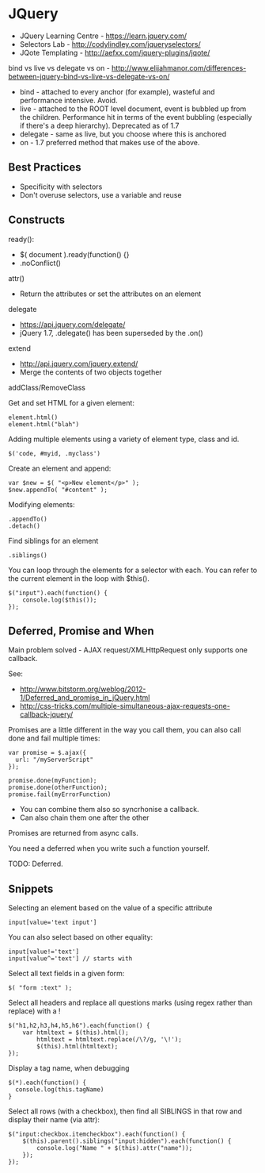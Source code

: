 JQuery
======

* JQuery Learning Centre - https://learn.jquery.com/
* Selectors Lab - http://codylindley.com/jqueryselectors/
* JQote Templating - http://aefxx.com/jquery-plugins/jqote/

bind vs live vs delegate vs on - http://www.elijahmanor.com/differences-between-jquery-bind-vs-live-vs-delegate-vs-on/
* bind - attached to every anchor (for example), wasteful and performance intensive.  Avoid.
* live - attached to the ROOT level document, event is bubbled up from the children.  Performance hit in terms of the event bubbling (especially if there's a deep hierarchy).  Deprecated as of 1.7
* delegate - same as live, but you choose where this is anchored
* on - 1.7 preferred method that makes use of the above.

Best Practices
--------------

* Specificity with selectors
* Don't overuse selectors, use a variable and reuse

Constructs
----------

ready():
* $( document ).ready(function() {}
* .noConflict()

attr()
* Return the attributes or set the attributes on an element

delegate
* https://api.jquery.com/delegate/
* jQuery 1.7, .delegate() has been superseded by the .on()

extend
* http://api.jquery.com/jquery.extend/
* Merge the contents of two objects together

addClass/RemoveClass

Get and set HTML for a given element:

    element.html()
    element.html("blah")
    
Adding multiple elements using a variety of element type, class and id.

    $('code, #myid, .myclass')
    
Create an element and append:

    var $new = $( "<p>New element</p>" );
    $new.appendTo( "#content" );

Modifying elements:

    .appendTo()
    .detach()

Find siblings for an element

    .siblings()

You can loop through the elements for a selector with each.  You can refer to the current element in the loop with $this().

    $("input").each(function() {
        console.log($this());
    });

Deferred, Promise and When
--------------------------

Main problem solved - AJAX request/XMLHttpRequest only supports one callback.

See:
* http://www.bitstorm.org/weblog/2012-1/Deferred_and_promise_in_jQuery.html
* http://css-tricks.com/multiple-simultaneous-ajax-requests-one-callback-jquery/

Promises are a little different in the way you call them, you can also call done and fail multiple times:

    var promise = $.ajax({
      url: "/myServerScript"
    });
     
    promise.done(myFunction);
    promise.done(otherFunction);
    promise.fail(myErrorFunction)
    
* You can combine them also so syncrhonise a callback.  
* Can also chain them one after the other

Promises are returned from async calls.

You need a deferred when you write such a function yourself.

TODO: Deferred.
    
Snippets
--------

Selecting an element based on the value of a specific attribute

    input[value='text input']
    
You can also select based on other equality:

    input[value!='text'] 
    input[value^='text'] // starts with
    
Select all text fields in a given form:

    $( "form :text" );

Select all headers and replace all questions marks (using regex rather than replace) with a !

    $("h1,h2,h3,h4,h5,h6").each(function() {
      	var htmltext = $(this).html();
    		htmltext = htmltext.replace(/\?/g, '\!');
    		$(this).html(htmltext);
    });
  
Display a tag name, when debugging 

    $(*).each(function() {
      console.log(this.tagName)
    }

Select all rows (with a checkbox), then find all SIBLINGS in that row and display their name (via attr):

    $("input:checkbox.itemcheckbox").each(function() {
        $(this).parent().siblings("input:hidden").each(function() {
            console.log("Name " + $(this).attr("name"));
        });
    });
